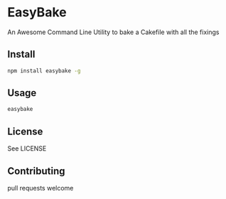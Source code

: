 # EasyBake

An Awesome Command Line Utility to bake a Cakefile with all the fixings

## Install

``` sh
npm install easybake -g
```

## Usage

``` sh
easybake
```

## License

See LICENSE

## Contributing

pull requests welcome


